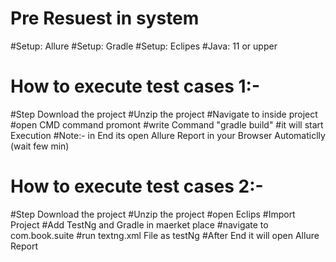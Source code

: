 # Pre Resuest in system
 #Setup: Allure 
 #Setup: Gradle
 #Setup: Eclipes
 #Java:  11 or upper

# How to execute test cases 1:-
 #Step Download the project
 #Unzip the project
 #Navigate to inside project
 #open CMD command promont
 #write Command "gradle build"
 #it will start Execution
 #Note:- in End its open Allure Report in your Browser Automaticlly (wait few min)
 
# How to execute test cases 2:-
 #Step Download the project
 #Unzip the project
 #open Eclips
 #Import Project
 #Add TestNg and Gradle in maerket place
 #navigate to com.book.suite
 #run textng.xml File as testNg
 #After End it will open Allure Report
 
